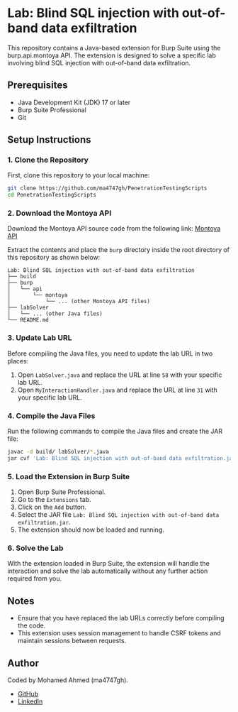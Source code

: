 # Lab: Blind SQL injection with out-of-band data exfiltration

This repository contains a Java-based extension for Burp Suite using the burp.api.montoya API. The extension is designed to solve a specific lab involving blind SQL injection with out-of-band data exfiltration.

## Prerequisites

- Java Development Kit (JDK) 17 or later
- Burp Suite Professional
- Git

## Setup Instructions

### 1. Clone the Repository

First, clone this repository to your local machine:

```sh
git clone https://github.com/ma4747gh/PenetrationTestingScripts
cd PenetrationTestingScripts
```

### 2. Download the Montoya API

Download the Montoya API source code from the following link: [Montoya API](https://github.com/PortSwigger/burp-extensions-montoya-api)

Extract the contents and place the `burp` directory inside the root directory of this repository as shown below:

```
Lab: Blind SQL injection with out-of-band data exfiltration
├── build
├── burp
│   └── api
│       └── montoya
│           └── ... (other Montoya API files)
├── labSolver
│   └── ... (other Java files)
└── README.md
```

### 3. Update Lab URL

Before compiling the Java files, you need to update the lab URL in two places:

1. Open `LabSolver.java` and replace the URL at line `58` with your specific lab URL.
2. Open `MyInteractionHandler.java` and replace the URL at line `31` with your specific lab URL.

### 4. Compile the Java Files

Run the following commands to compile the Java files and create the JAR file:

```sh
javac -d build/ labSolver/*.java
jar cvf 'Lab: Blind SQL injection with out-of-band data exfiltration.jar' -C build/ .
```

### 5. Load the Extension in Burp Suite

1. Open Burp Suite Professional.
2. Go to the `Extensions` tab.
3. Click on the `Add` button.
4. Select the JAR file `Lab: Blind SQL injection with out-of-band data exfiltration.jar`.
5. The extension should now be loaded and running.

### 6. Solve the Lab

With the extension loaded in Burp Suite, the extension will handle the interaction and solve the lab automatically without any further action required from you.
## Notes

- Ensure that you have replaced the lab URLs correctly before compiling the code.
- This extension uses session management to handle CSRF tokens and maintain sessions between requests.

## Author

Coded by Mohamed Ahmed (ma4747gh).
- [GitHub](https://github.com/ma4747gh)
- [LinkedIn](https://eg.linkedin.com/in/ma4747gh)
